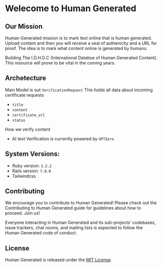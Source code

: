 # Welecome to Human Generated

## Our Mission
Human Generated mission is to mark text online that is human generated. Upload content and then you will receive a seal of authenicity and a URL for proof. The idea is to mark what content online is generated by humans.

Building The I.D.H.G.C (International Databse of Human Generated Content). This resource will prove to be vital in the coming years.

## Archetecture

Main Model is out ```VerificationRequest```
This holds all data about incoming certificate requests
- ```title```
- ```content```
- ```certificate_url```
- ```status```

How we verify content
- AI text Verification is currently powered by ```GPTZero```

## System Versions:
* Ruby version: ```3.2.2```
* Rails version: ```7.0.0```
* Tailwindcss

## Contributing
We encourage you to contribute to Human Generated! Please check out the Contributing to Human Generated guide for guidelines about how to proceed. Join us!

Everyone interacting in Human Generated and its sub-projects' codebases, issue trackers, chat rooms, and mailing lists is expected to follow the Human Generated code of conduct.

## License
Human Generated is released under the [MIT License](https://opensource.org/license/MIT).
